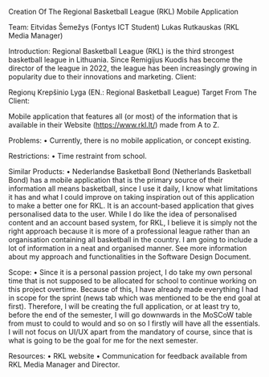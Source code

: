 Creation Of The Regional Basketball League (RKL) Mobile Application

Team:
Eitvidas Šemežys (Fontys ICT Student)
Lukas Rutkauskas (RKL Media Manager)

Introduction:
Regional Basketball League (RKL) is the third strongest basketball league in Lithuania. Since
Remigijus Kuodis has become the director of the league in 2022, the league has been
increasingly growing in popularity due to their innovations and marketing.
Client:

Regionų Krepšinio Lyga (EN.: Regional Basketball League)
Target From The Client:

Mobile application that features all (or most) of the information that is available in their Website
(https://www.rkl.lt/) made from A to Z.

Problems:
• Currently, there is no mobile application, or concept existing.

Restrictions:
• Time restraint from school.

Similar Products:
• Nederlandse Basketball Bond (Netherlands Basketball Bond) has a mobile application
that is the primary source of their information all means basketball, since I use it daily, I
know what limitations it has and what I could improve on taking inspiration out of this
application to make a better one for RKL. It is an account-based application that gives
personalised data to the user. While I do like the idea of personalised content and an
account based system, for RKL, I believe it is simply not the right approach because it is
more of a professional league rather than an organisation containing all basketball in the
country. I am going to include a lot of information in a neat and organised manner. See
more information about my approach and functionalities in the Software Design
Document.

Scope:
• Since it is a personal passion project, I do take my own personal time that is not
supposed to be allocated for school to continue working on this project overtime.
Because of this, I have already made everything I had in scope for the sprint (news tab
which was mentioned to be the end goal at first). Therefore, I will be creating the full
application, or at least try to, before the end of the semester, I will go downwards in the
MoSCoW table from must to could to would and so on so I firstly will have all the
essentials. I will not focus on UI/UX apart from the mandatory of course, since that is
what is going to be the goal for me for the next semester.

Resources:
• RKL website
• Communication for feedback available from RKL Media Manager and Director.
